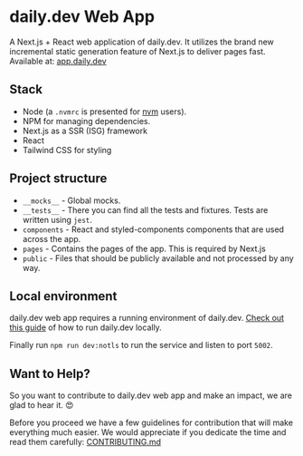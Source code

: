 # daily.dev Web App

A Next.js + React web application of daily.dev.
It utilizes the brand new incremental static generation feature of Next.js to deliver pages fast.
Available at: [app.daily.dev](https://app.daily.dev)

## Stack

* Node (a `.nvmrc` is presented for [nvm](https://github.com/nvm-sh/nvm) users).
* NPM for managing dependencies.
* Next.js as a SSR (ISG) framework
* React
* Tailwind CSS for styling

## Project structure

* `__mocks__` - Global mocks.
* `__tests__` - There you can find all the tests and fixtures. Tests are written using `jest`.
* `components` - React and styled-components components that are used across the app.
* `pages` - Contains the pages of the app. This is required by Next.js
* `public` - Files that should be publicly available and not processed by any way.

## Local environment

daily.dev web app requires a running environment of daily.dev.
[Check out this guide](https://github.com/dailydotdev/daily#-running-dailydev-locally) of how to run daily.dev locally.

Finally run `npm run dev:notls` to run the service and listen to port `5002`.

## Want to Help?

So you want to contribute to daily.dev web app and make an impact, we are glad to hear it. :heart_eyes:

Before you proceed we have a few guidelines for contribution that will make everything much easier.
We would appreciate if you dedicate the time and read them carefully:
[CONTRIBUTING.md](https://github.com/dailydotdev/.github/blob/master/CONTRIBUTING.md)
